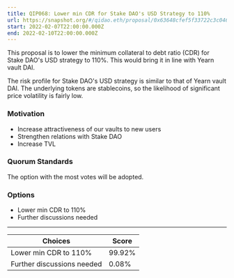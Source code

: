 ```yaml
---
title: QIP068: Lower min CDR for Stake DAO's USD Strategy to 110%
url: https://snapshot.org/#/qidao.eth/proposal/0x63648cfef5f33722c3c046a942fce79b41dce75ae3c8aba474ea3b0dea2ac9b3
start: 2022-02-07T22:00:00.000Z
end: 2022-02-10T22:00:00.000Z
---
```

This proposal is to lower the minimum collateral to debt ratio (CDR) for Stake DAO's USD strategy to 110%. This would bring it in line with Yearn vault DAI.

The risk profile for Stake DAO's USD strategy is similar to that of Yearn vault DAI. The underlying tokens are stablecoins, so the likelihood of significant price volatility is fairly low.

### Motivation

* Increase attractiveness of our vaults to new users
* Strengthen relations with Stake DAO
* Increase TVL

### Quorum Standards

The option with the most votes will be adopted.

### Options

* Lower min CDR to 110%
* Further discussions needed
---
| Choices | Score |
| --- | --- |
| Lower min CDR to 110% | 99.92% |
| Further discussions needed | 0.08% |

